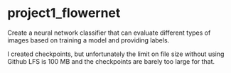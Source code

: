 # project1_flowernet
Create a neural network classifier that can evaluate different types of images based on training a model and providing labels.

I created checkpoints, but unfortunately the limit on file size without using Github LFS is 100 MB and the checkpoints are barely too large for that.
